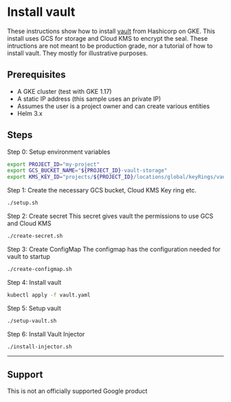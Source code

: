 # Install vault

These instructions show how to install [vault](https://www.vaultproject.io/) from Hashicorp on GKE. This install uses GCS for storage and Cloud KMS to encrypt the seal. These intructions are not meant to be production grade, nor a tutorial of how to install vault. They mostly for illustrative purposes.

## Prerequisites

* A GKE cluster (test with GKE 1.17)
* A static IP address (this sample uses an private IP)
* Assumes the user is a project owner and can create various entities
* Helm 3.x 

## Steps

Step 0: Setup environment variables

```bash
export PROJECT_ID="my-project"
export GCS_BUCKET_NAME="${PROJECT_ID}-vault-storage"
export KMS_KEY_ID="projects/${PROJECT_ID}/locations/global/keyRings/vault/cryptoKeys/vault-init"
```

Step 1: Create the necessary GCS bucket, Cloud KMS Key ring etc.

```bash
./setup.sh
```

Step 2: Create secret
This secret gives vault the permissions to use GCS and Cloud KMS

```bash
./create-secret.sh
```

Step 3: Create ConfigMap
The configmap has the configuration needed for vault to startup

```bash
./create-configmap.sh
```

Step 4: Install vault

```bash
kubectl apply -f vault.yaml
```

Step 5: Setup vault

```bash
./setup-vault.sh
```

Step 6: Install Vault Injector

```bash
./install-injector.sh
```

___

## Support

This is not an officially supported Google product